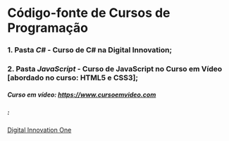 # Código-fonte de Cursos de Programação
### 1. Pasta *C#* - Curso de C# na Digital Innovation;
### 2. Pasta *JavaScript* - Curso de JavaScript no Curso em Vídeo [abordado no curso: HTML5 e CSS3];



##### Curso em vídeo: https://www.cursoemvideo.com
##### : 
<a href=“https://www.dio.me/“>Digital Innovation One</a>
